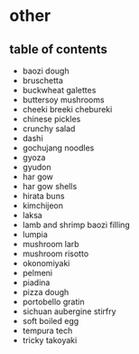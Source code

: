 # other

## table of contents

- baozi dough
- bruschetta
- buckwheat galettes
- buttersoy mushrooms
- cheeki breeki chebureki
- chinese pickles
- crunchy salad
- dashi
- gochujang noodles
- gyoza
- gyudon
- har gow
- har gow shells
- hirata buns
- kimchijeon
- laksa
- lamb and shrimp baozi filling
- lumpia
- mushroom larb
- mushroom risotto
- okonomiyaki
- pelmeni
- piadina
- pizza dough
- portobello gratin
- sichuan aubergine stirfry
- soft boiled egg
- tempura tech
- tricky takoyaki
